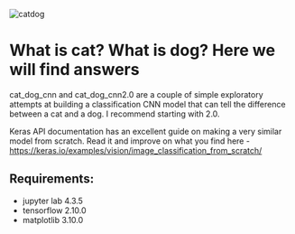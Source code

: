 ![catdog](https://github.com/user-attachments/assets/dad44979-991c-4578-b2cf-39032d235c45)

# What is cat? What is dog? Here we will find answers
cat_dog_cnn and cat_dog_cnn2.0 are a couple of simple exploratory attempts at building a classification CNN model that can tell the difference between a cat and a dog. I recommend starting with 2.0.

Keras API documentation has an excellent guide on making a very similar model from scratch. Read it and improve on what you find here - https://keras.io/examples/vision/image_classification_from_scratch/

## Requirements:

  - jupyter lab 4.3.5
  - tensorflow 2.10.0
  - matplotlib 3.10.0

